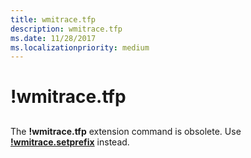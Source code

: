 ```yaml
---
title: wmitrace.tfp
description: wmitrace.tfp
ms.date: 11/28/2017
ms.localizationpriority: medium
---
```


# !wmitrace.tfp


## <span id="ddk__wmitrace_tfp_dbg"></span><span id="DDK__WMITRACE_TFP_DBG"></span>


The **!wmitrace.tfp** extension command is obsolete. Use [**!wmitrace.setprefix**](-wmitrace-setprefix.md) instead.

 

 





